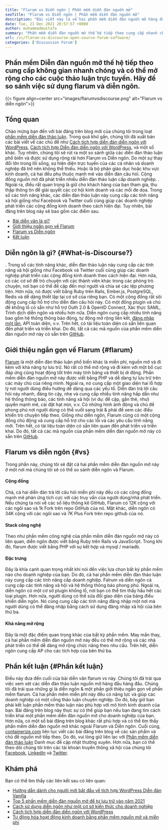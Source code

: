 ```yaml
---
title: "Flarum vs Diễn ngôn | Phần mềm diễn đàn nguồn mở" 
seoTitle: "Flarum vs Diễn ngôn | Phần mềm diễn đàn nguồn mở" 
description: "Bài viết này là về hai phần mềm diễn đàn nguồn mở hàng đầu Flarum vs Diễn ngôn. Cả hai phần mềm đều tự lưu trữ và cung cấp các tính năng diễn đàn hiện đại để thảo luận." 
date: Tue, 21 Dec 2021 20:57:57 +0000
author: muhammadmustafa
summary: "Phần mềm diễn đàn nguồn mở thế hệ tiếp theo cung cấp nhanh chóng & amp; Không gian mở rộng cho các cuộc thảo luận trực tuyến. Hãy so sánh việc sử dụng flarum và diễn ngôn." 
url: /vi/flarum-vs-discourse-open-source-forum-software/
categories: ['Discussion Forum']
---
```


## Phần mềm Diễn đàn nguồn mở thế hệ tiếp theo cung cấp không gian nhanh chóng và có thể mở rộng cho các cuộc thảo luận trực tuyến. Hãy để so sánh việc sử dụng flarum và diễn ngôn.

{{< figure align=center src="images/flarumvsdiscourse.png" alt="Flarum vs diễn ngôn">}}


## Tổng quan
Chào mừng bạn đến với bài đăng trên blog mới của chúng tôi trong loạt [phần mềm diễn đàn thảo luận][1]. Trong quá khứ gần, chúng tôi đã xuất bản các bài viết về các chủ đề như [Cách tích hợp diễn đàn diễn ngôn với WordPress][2], [Cách tích hợp Diễn đàn diễn ngôn với WordPress][2], và một số khác. Tuy nhiên, chúng tôi sẽ rút ra một so sánh giữa các diễn đàn thảo luận phổ biến và được sử dụng rộng rãi hơn Flarum vs Diễn ngôn. Do một sự thay đổi lớn trong lối sống, sự hiện diện trực tuyến của các cá nhân và doanh nghiệp đã trở nên không thể thiếu. Hoặc là bộ phận giáo dục hoặc khu vực kinh doanh, cả hai đều phụ thuộc mạnh mẽ vào diễn đàn câu hỏi.
Cộng đồng nguồn mở đã phát triển nhiều diễn đàn thảo luận cấp doanh nghiệp. . Ngoài ra, điều rất quan trọng là giữ cho khách hàng của bạn tham gia, thu thập thông tin để giải quyết các cơ hội kinh doanh và các mối đe dọa. Trong số các tính năng khác, các diễn đàn thảo luận này cung cấp các tính năng xã hội giống như Facebook và Twitter cuối cùng giúp các doanh nghiệp phát triển các cộng đồng kinh doanh theo cách hiện đại. Tuy nhiên, bài đăng trên blog này sẽ bao gồm các điểm sau.
  * [Bài diễn văn là gì?][5]
  * [Giới thiệu ngắn gọn về Flarum][6]
  * [Flarum vs Diễn ngôn][7]
  * [Kết luận][8]

## Diễn ngôn là gì? {#What-is-Discourse?}

. Trong số các tính năng khác, diễn đàn thảo luận này cung cấp các tính năng xã hội giống như Facebook và Twitter cuối cùng giúp các doanh nghiệp phát triển các cộng đồng kinh doanh theo cách hiện đại. Hơn nữa, có các cơ sở để trò chuyện với các thành viên khác trong các phòng trò chuyện, nơi bạn có thể đề cập đến mọi người và chia sẻ các tệp phương tiện. Hơn nữa, nó được viết bằng Ruby trên Rails, Ember.js, PostgreSQL, Redis và dễ dàng thiết lập tại cơ sở của riêng bạn.
Có một cộng đồng rất sôi động cung cấp hỗ trợ cho diễn đàn câu hỏi này. Có một đống plugin và chủ đề khổng lồ có sẵn như hỗ trợ Outh 2.0 & OpenID Connect, Xác thực SAML, Trình dịch diễn ngôn và nhiều hơn nữa. Diễn ngôn cung cấp nhiều tính năng bao gồm hệ thống thông báo động, tự động mở rộng liên kết, [đăng nhập một lần][9], API toàn diện, v.v. Trên hết, có tài liệu toàn diện có sẵn liên quan đến phát triển và triển khai. Do đó, tất cả các mã nguồn của phần mềm diễn đàn nguồn mở này có sẵn trên [GitHub][10].

## Giới thiệu ngắn gọn về Flarum {#flarum}

[Flarum][4] là một diễn đàn thảo luận phổ biến khác là miễn phí, nguồn mở và đi kèm với khả năng tự lưu trữ. Nó rất có thể mở rộng và đi kèm với một bố cục đáp ứng cũng hoạt động tốt trên máy tính bảng và thiết bị di động. Phần mềm diễn đàn nguồn mở này được viết bằng PHP và dễ dàng tự lưu trữ trên các máy chủ của riêng mình. Ngoài ra, nó cung cấp một giao diện hai lỗ hợp lý nơi người dùng điều hướng dễ dàng qua các yếu tố.
Diễn đàn trả lời câu hỏi này nhanh, đáng tin cậy, nhẹ và cung cấp nhiều tính năng hấp dẫn như hệ thống thông báo, các tính năng xã hội (ví dụ: đề cập, gắn thẻ, như) quyền mạnh mẽ, cài đặt hạt mịn, v.v. Có những hình ảnh động và chủ đề phong phú nơi người dùng có thể vuốt sang trái & phải để xem các điều khiển trò chuyện tiếp theo. Giống như diễn ngôn, Flarum cũng có một cộng đồng chủ động và cung cấp hỗ trợ cho các lỗi và các yêu cầu tính năng mới. Trên hết, có tài liệu toàn diện có sẵn liên quan đến phát triển và triển khai. Do đó, tất cả các mã nguồn của phần mềm diễn đàn nguồn mở này có sẵn trên [GitHub][10].

## Flarum vs diễn ngôn {#vs}

Trong phần này, chúng tôi sẽ đặt cả hai phần mềm diễn đàn nguồn mở này ở một nơi mà chúng tôi sẽ có thể so sánh diễn ngôn và Flarum.

#### Cộng đồng
Chà, cả hai diễn đàn trả lời câu hỏi miễn phí này đều có các cộng đồng mạnh mẽ phản ứng tích cực với các truy vấn của người dùng/nhà phát triển. Nếu chúng ta nói về các số liệu thống kê GitHub, Flarum có 12K cộng với các ngôi sao và 1k Fork trên repo GitHub của nó. Mặt khác, diễn ngôn có 34K cộng với các ngôi sao và 7K Plus Fork trên repo github của nó.

#### Stack công nghệ
Theo như phần mềm công nghệ của phần mềm diễn đàn nguồn mở này có liên quan, diễn ngôn được viết bằng Ruby trên Rails và JavaScript. Trong khi đó, flarum được viết bằng PHP với sự kết hợp và mysql / mariadb.

#### **Đặc trưng** 
Đây là khía cạnh quan trọng nhất khi nói đến việc lựa chọn bất kỳ phần mềm nào cho doanh nghiệp của bạn. Do đó, cả hai phần mềm diễn đàn thảo luận này cung cấp các tính năng cấp doanh nghiệp. Falrum và diễn ngôn cả cung cấp các tính năng xã hội và hệ thống thông báo phong phú. Ngoài ra, diễn ngôn có một cơ sở plugin khổng lồ, nơi bạn có thể tìm thấy hầu hết các loại plugin. Hơn nữa, người dùng có thể sửa đổi giao diện của bảng điều khiển diễn ngôn. Nó cũng cung cấp các tính năng đăng nhập một nơi mà người dùng có thể đăng nhập bằng cách sử dụng đăng nhập xã hội của bên thứ ba.

#### Khả năng mở rộng
Đây là một đặc điểm quan trọng khác của bất kỳ phần mềm. May mắn thay, cả hai phần mềm diễn đàn nguồn mở này đều có thể mở rộng và các nhà phát triển có thể dễ dàng mở rộng chức năng theo nhu cầu. Trên hết, diễn ngôn cung cấp AP cho các tích hợp của bên thứ ba.

## Phần kết luận {#Phần kết luận}

Điều này đưa đến cuối của bài diễn văn flarum vs này. Chúng tôi đã trải qua việc xem xét các diễn đàn thảo luận nguồn mở hàng đầu hàng đầu. Chúng tôi đã trải qua những gì là diễn ngôn & một phần giới thiệu ngắn gọn về phần mềm flarum. Cả hai phần mềm miễn phí này đều có năng lực và giúp các doanh nghiệp có một cổng thảo luận chuyên nghiệp. Do đó, bây giờ bạn phải kết luận phần mềm thảo luận nào phù hợp với mô hình kinh doanh của bạn. Bài đăng trên blog này thực sự có thể giúp bạn nếu bạn đang tìm cách triển khai một phần mềm diễn đàn nguồn mở cho doanh nghiệp của bạn. Hơn nữa, có một số bài đăng trên blog khác rất phù hợp và có thể tìm thấy phần mềm diễn đàn nguồn mở khác ngoài Flarum và Diễn ngôn.
Cuối cùng, [containerize.com][11] liên tục viết các bài đăng trên blog về các sản phẩm và chủ đề nguồn mở tiếp theo. Do đó, vui lòng giữ liên lạc với [][12][Phần mềm diễn đàn thảo luận][1] Danh mục để cập nhật thường xuyên. Hơn nữa, bạn có thể theo dõi chúng tôi trên các tài khoản truyền thông xã hội của chúng tôi [Facebook][13], [LinkedIn][14] và [Twitter][15].

## Khám phá
Bạn có thể tìm thấy các liên kết sau có liên quan:
  * [Hướng dẫn dành cho người mới bắt đầu về tích hợp WordPress Diễn đàn Vanilla][16]
  * [Top 5 phần mềm diễn đàn nguồn mở để tự lưu trữ vào năm 2021][17]
  * [Cách sử dụng diễn ngôn như một cơ sở kiến ​​thức cho doanh nghiệp][18]
  * [Cách tích hợp diễn đàn diễn ngôn với WordPress][2]
  * [Tự động hóa hoạt động kinh doanh bằng phần mềm nguồn mở và miễn phí][19]



[1]: https://products.containerize.com/discussion-forum/
[2]: https://blog.containerize.com/blogging/how-to-integrate-discourse-forum-with-wordpress/
[3]: https://products.containerize.com/discussion-forum/discourse/
[4]: https://products.containerize.com/discussion-forum/flarum/
[5]: #What-is-Discourse?
[6]: #flarum
[7]: #vs
[8]: #Conclusion
[9]: https://products.containerize.com/single-sign-on/
[10]: https://github.com/discourse/discourse
[11]: https://www.containerize.com/
[12]: https://products.containerize.com/video-editing-software
[13]: https://web.facebook.com/containerize
[14]: https://www.linkedin.com/company/containerize/
[15]: https://twitter.com/containerize_co
[16]: https://blog.containerize.com/blogging/how-to-a-install-plugin-in-wordpress-vanilla-forum/
[17]: https://blog.containerize.com/discussion-forum/top-5-free-open-source-discussion-forum-software-in-2021/
[18]: https://blog.containerize.com/discussion-forum/how-to-use-discourse-as-a-knowledge-base/
[19]: https://blog.containerize.com/blogging/automate-business-operations-using-open-source-software/
